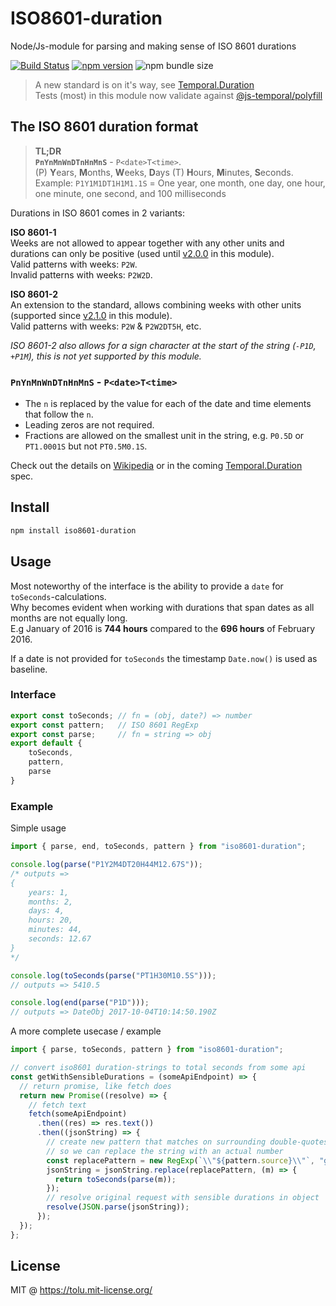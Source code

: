 # ISO8601-duration

Node/Js-module for parsing and making sense of ISO 8601 durations

[![Build Status](https://img.shields.io/endpoint.svg?url=https%3A%2F%2Factions-badge.atrox.dev%2Ftolu%2Fiso8601-duration%2Fbadge&style=popout)][gh-action]
[![npm version](https://img.shields.io/npm/v/iso8601-duration.svg)][npm]
![npm bundle size][bundlephobia]

> A new standard is on it's way, see [Temporal.Duration](https://tc39.es/proposal-temporal/docs/duration.html)  
> Tests (most) in this module now validate against [@js-temporal/polyfill](https://www.npmjs.com/package/@js-temporal/polyfill)

## The ISO 8601 duration format

> **TL;DR**  
> **`PnYnMnWnDTnHnMnS`** - `P<date>T<time>`.  
> (P) **Y**ears, **M**onths, **W**eeks, **D**ays (T) **H**ours, **M**inutes, **S**econds.  
> Example: `P1Y1M1DT1H1M1.1S` =	One year, one month, one day, one hour, one minute, one second, and 100 milliseconds

Durations in ISO 8601 comes in 2 variants:

**ISO 8601-1**  
Weeks are not allowed to appear together with any other units and durations can only be positive (used until [v2.0.0](https://github.com/tolu/ISO8601-duration/releases/tag/v2.0.0) in this module).  
Valid patterns with weeks: `P2W`.  
Invalid patterns with weeks: `P2W2D`.  

**ISO 8601-2**  
An extension to the standard, allows combining weeks with other units (supported since [v2.1.0](https://github.com/tolu/ISO8601-duration/releases/tag/v2.1.0) in this module).  
Valid patterns with weeks: `P2W` & `P2W2DT5H`, etc.  

_ISO 8601-2 also allows for a sign character at the start of the string (`-P1D`, `+P1M`), this is not yet supported by this module._

### **`PnYnMnWnDTnHnMnS`** - `P<date>T<time>`  

- The `n` is replaced by the value for each of the date and time elements that follow the `n`.  
- Leading zeros are not required.  
- Fractions are allowed on the smallest unit in the string, e.g. `P0.5D` or `PT1.0001S` but not `PT0.5M0.1S`.  

Check out the details on [Wikipedia](https://en.wikipedia.org/wiki/ISO_8601#Durations) or in the coming [Temporal.Duration](https://tc39.es/proposal-temporal/docs/duration.html) spec.

## Install

```sh
npm install iso8601-duration
```

## Usage

Most noteworthy of the interface is the ability to provide a `date` for `toSeconds`-calculations.  
Why becomes evident when working with durations that span dates as all months are not equally long.  
E.g January of 2016 is **744 hours** compared to the **696 hours** of February 2016.

If a date is not provided for `toSeconds` the timestamp `Date.now()` is used as baseline.

### Interface

```js
export const toSeconds; // fn = (obj, date?) => number
export const pattern;   // ISO 8601 RegExp
export const parse;     // fn = string => obj
export default {
	toSeconds,
	pattern,
	parse
}
```

### Example

Simple usage

```js
import { parse, end, toSeconds, pattern } from "iso8601-duration";

console.log(parse("P1Y2M4DT20H44M12.67S"));
/* outputs =>
{
	years: 1,
	months: 2,
	days: 4,
	hours: 20,
	minutes: 44,
	seconds: 12.67
}
*/

console.log(toSeconds(parse("PT1H30M10.5S")));
// outputs => 5410.5

console.log(end(parse("P1D")));
// outputs => DateObj 2017-10-04T10:14:50.190Z
```

A more complete usecase / example

```js
import { parse, toSeconds, pattern } from "iso8601-duration";

// convert iso8601 duration-strings to total seconds from some api
const getWithSensibleDurations = (someApiEndpoint) => {
  // return promise, like fetch does
  return new Promise((resolve) => {
    // fetch text
    fetch(someApiEndpoint)
      .then((res) => res.text())
      .then((jsonString) => {
        // create new pattern that matches on surrounding double-quotes
        // so we can replace the string with an actual number
        const replacePattern = new RegExp(`\\"${pattern.source}\\"`, "g");
        jsonString = jsonString.replace(replacePattern, (m) => {
          return toSeconds(parse(m));
        });
        // resolve original request with sensible durations in object
        resolve(JSON.parse(jsonString));
      });
  });
};
```

## License

MIT @ https://tolu.mit-license.org/

[gh-action]: https://actions-badge.atrox.dev/tolu/iso8601-duration/goto
[npm]: https://www.npmjs.com/package/iso8601-duration "npm package"
[bundlephobia]: https://img.shields.io/bundlephobia/minzip/iso8601-duration
